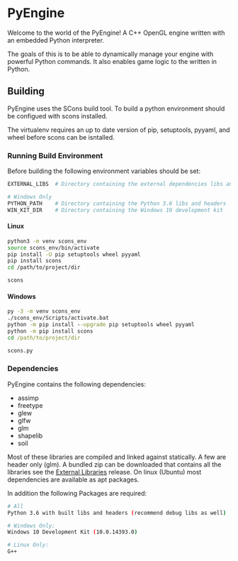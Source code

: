 
# PyEngine

Welcome to the world of the PyEngine! A C++ OpenGL engine written with an embedded Python
interpreter.

The goals of this is to be able to dynamically manage your engine with powerful Python commands.
It also enables game logic to the written in Python.

## Building

PyEngine uses the SCons build tool. To build a python environment should be configued with scons installed.

The virtualenv requires an up to date version of pip, setuptools, pyyaml, and wheel before scons can be isntalled.

### Running Build Environment

Before building the following environment variables should be set:

``` bash
EXTERNAL_LIBS  # Directory containing the external dependencies libs and headers

# Windows Only
PYTHON_PATH    # Directory containing the Python 3.6 libs and headers
WIN_KIT_DIR    # Directory containing the Windows 10 development kit
```

#### Linux

``` bash
python3 -m venv scons_env
source scons_env/bin/activate
pip install -U pip setuptools wheel pyyaml
pip install scons
cd /path/to/project/dir

scons
```

#### Windows

``` cmd
py -3 -m venv scons_env
./scons_env/Scripts/activate.bat
python -m pip install --upgrade pip setuptools wheel pyyaml
python -m pip install scons
cd /path/to/project/dir

scons.py
```

### Dependencies

PyEngine contains the following dependencies:

- assimp
- freetype
- glew
- glfw
- glm
- shapelib
- soil

Most of these libraries are compiled and linked against statically. A few are
header only (glm). A bundled zip can be downloaded that contains all the libraries see the
[External Libraries](https://github.com/camburn/WorldEngine/releases/tag/external_libs)
release. On linux (Ubuntu) most dependencies are available as apt packages.

In addition the following Packages are required:

``` bash
# All
Python 3.6 with built libs and headers (recommend debug libs as well)

# Windows Only:
Windows 10 Development Kit (10.0.14393.0)

# Linux Only:
G++
```